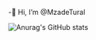 -👋 Hi, I’m @MzadeTural


![Anurag's GitHub stats](https://github-readme-stats.vercel.app/api?username=MzadeTural&hide=contribs,prs&show_icons=true&theme=radical)
<!---
MzadeTural/MzadeTural is a ✨ special ✨ repository because its `README.md` (this file) appears on your GitHub profile.
You can click the Preview link to take a look at your changes.
--->
